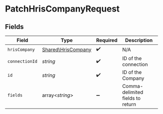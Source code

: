 # PatchHrisCompanyRequest


## Fields

| Field                                                    | Type                                                     | Required                                                 | Description                                              |
| -------------------------------------------------------- | -------------------------------------------------------- | -------------------------------------------------------- | -------------------------------------------------------- |
| `hrisCompany`                                            | [Shared\HrisCompany](../../Models/Shared/HrisCompany.md) | :heavy_check_mark:                                       | N/A                                                      |
| `connectionId`                                           | *string*                                                 | :heavy_check_mark:                                       | ID of the connection                                     |
| `id`                                                     | *string*                                                 | :heavy_check_mark:                                       | ID of the Company                                        |
| `fields`                                                 | array<*string*>                                          | :heavy_minus_sign:                                       | Comma-delimited fields to return                         |